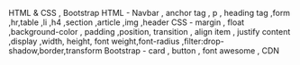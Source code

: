 HTML &  CSS , Bootstrap
HTML - Navbar , anchor tag , p , heading tag ,form ,hr,table ,li ,h4 ,section ,article ,img ,header 
CSS - margin , float ,background-color , padding ,position, transition , align item , justify content ,display ,width, height, font weight,font-radius ,filter:drop-shadow,border,transform
Bootstrap - card , button , font awesome , CDN
